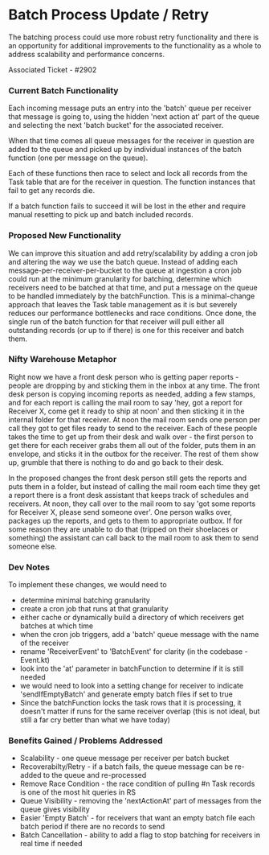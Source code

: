 # Batch Process Update / Retry
The batching process could use more robust retry functionality and there is an opportunity for additional improvements
to the functionality as a whole to address scalability and performance concerns.

Associated Ticket - #2902

### Current Batch Functionality  
Each incoming message puts an entry into the 'batch' queue per receiver that message is going to, using the hidden
'next action at' part of the queue and selecting the next 'batch bucket' for the associated receiver.

When that time comes all queue messages for the receiver in question are added to the queue and picked up by individual 
instances of the batch function (one per message on the queue). 

Each of these functions then race to select and lock 
all records from the Task table that are for the receiver in question. The function instances that fail to get any
records die.

If a batch function fails to succeed it will be lost in the ether and require manual resetting to pick up and batch
included records.

### Proposed New Functionality
We can improve this situation and add retry/scalability by adding a cron job and altering the way we use the batch
queue. Instead of adding each message-per-receiver-per-bucket to the queue at ingestion a cron job could run at
the minimum granularity for batching, determine which receivers need to be batched at that time, and put a message
on the queue to be handled immediately by the batchFunction. This is a minimal-change approach that leaves the
Task table management as it is but severely reduces our performance bottlenecks and race conditions. Once done, the
single run of the batch function for that receiver will pull either all outstanding records (or up to <limit> if there)
is one for this receiver and batch them.

### Nifty Warehouse Metaphor
Right now we have a front desk person who is getting paper reports - people are dropping by and sticking them in the
inbox at any time. The front desk person is copying incoming reports as needed, adding a few stamps, and for each 
report is calling the mail room to say 'hey, got a report for Receiver X, come get it ready to ship at 
noon' and then sticking it in the internal folder for that receiver. At noon the mail room sends one person per call 
they got to get files ready to send to the receiver. Each of these people takes the time to get up from their desk and 
walk over - the first person to get there for each receiver grabs them all out of the folder, puts them in an
envelope, and sticks it in the outbox for the receiver. The rest of them show up, grumble that there is nothing to do
and go back to their desk.

In the proposed changes the front desk person still gets the reports and puts them in a folder, but instead of calling
the mail room each time they get a report there is a front desk assistant that keeps track of schedules and receivers.
At noon, they call over to the mail room to say 'got some reports for Receiver X, please send someone over'. One person
walks over, packages up the reports, and gets to them to appropriate outbox. If for some reason they are unable to 
do that (tripped on their shoelaces or something) the assistant can call back to the mail room to ask them to send
someone else.

### Dev Notes
To implement these changes, we would need to
* determine minimal batching granularity
* create a cron job that runs at that granularity
* either cache or dynamically build a directory of which receivers get batches at which time
* when the cron job triggers, add a 'batch' queue message with the name of the receiver
* rename 'ReceiverEvent' to 'BatchEvent' for clarity (in the codebase - Event.kt)
* look into the 'at' parameter in batchFunction to determine if it is still needed
* we would need to look into a setting change for receiver to indicate 'sendIfEmptyBatch' and generate empty batch
files if set to true
* Since the batchFunction locks the task rows that it is processing, it doesn't matter if runs for the same receiver
overlap (this is not ideal, but still a far cry better than what we have today)

### Benefits Gained / Problems Addressed
- Scalability - one queue message per receiver per batch bucket
- Recoverabilty/Retry - if a batch fails, the queue message can be re-added to the queue and re-processed
- Remove Race Condition - the race condition of pulling #n Task records is one of the most hit queries in RS
- Queue Visibility - removing the 'nextActionAt' part of messages from the queue gives visibility
- Easier 'Empty Batch' - for receivers that want an empty batch file each batch period if there are no records to send
- Batch Cancellation - ability to add a flag to stop batching for receivers in real time if needed
